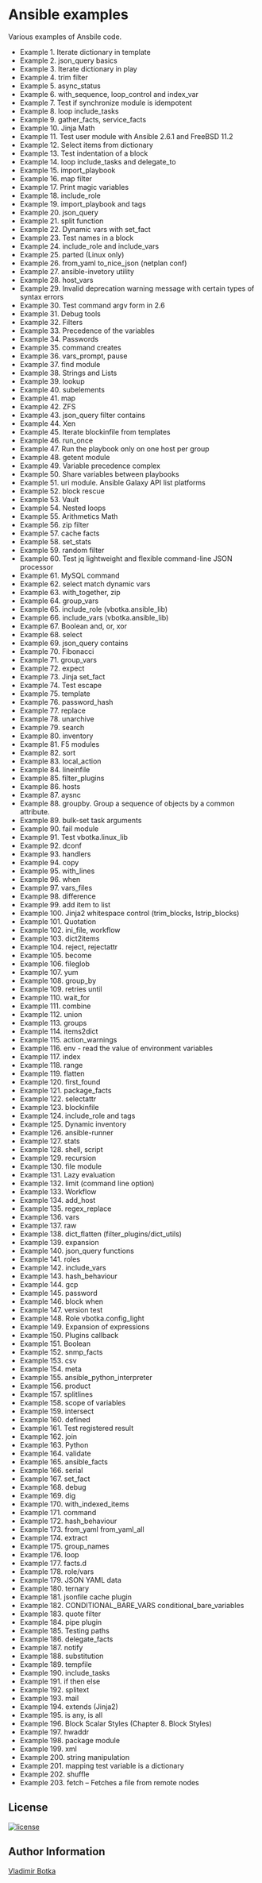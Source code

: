 # Ansible examples

Various examples of Ansbile code.

- Example  1. Iterate dictionary in template
- Example  2. json_query basics
- Example  3. Iterate dictionary in play
- Example  4. trim filter
- Example  5. async_status
- Example  6. with_sequence, loop_control and index_var
- Example  7. Test if synchronize module is idempotent
- Example  8. loop include_tasks
- Example  9. gather_facts, service_facts
- Example 10. Jinja Math
- Example 11. Test user module with Ansible 2.6.1 and FreeBSD 11.2
- Example 12. Select items from dictionary
- Example 13. Test indentation of a block
- Example 14. loop include_tasks and delegate_to
- Example 15. import_playbook
- Example 16. map filter
- Example 17. Print magic variables
- Example 18. include_role
- Example 19. import_playbook and tags
- Example 20. json_query
- Example 21. split function
- Example 22. Dynamic vars with set_fact
- Example 23. Test names in a block
- Example 24. include_role and include_vars
- Example 25. parted (Linux only)
- Example 26. from_yaml to_nice_json (netplan conf)
- Example 27. ansible-invetory utility
- Example 28. host_vars
- Example 29. Invalid deprecation warning message with certain types of syntax errors
- Example 30. Test command argv form in 2.6
- Example 31. Debug tools
- Example 32. Filters
- Example 33. Precedence of the variables
- Example 34. Passwords
- Example 35. command creates
- Example 36. vars_prompt, pause
- Example 37. find module
- Example 38. Strings and Lists
- Example 39. lookup
- Example 40. subelements
- Example 41. map
- Example 42. ZFS
- Example 43. json_query filter contains
- Example 44. Xen
- Example 45. Iterate blockinfile from templates
- Example 46. run_once
- Example 47. Run the playbook only on one host per group
- Example 48. getent module
- Example 49. Variable precedence complex
- Example 50. Share variables between playbooks
- Example 51. uri module. Ansible Galaxy API list platforms
- Example 52. block rescue
- Example 53. Vault
- Example 54. Nested loops
- Example 55. Arithmetics Math
- Example 56. zip filter
- Example 57. cache facts
- Example 58. set_stats
- Example 59. random filter
- Example 60. Test jq lightweight and flexible command-line JSON processor
- Example 61. MySQL command
- Example 62. select match dynamic vars
- Example 63. with_together, zip
- Example 64. group_vars
- Example 65. include_role (vbotka.ansible_lib)
- Example 66. include_vars (vbotka.ansible_lib)
- Example 67. Boolean and, or, xor
- Example 68. select
- Example 69. json_query contains
- Example 70. Fibonacci
- Example 71. group_vars
- Example 72. expect
- Example 73. Jinja set_fact
- Example 74. Test escape
- Example 75. template
- Example 76. password_hash
- Example 77. replace
- Example 78. unarchive
- Example 79. search
- Example 80. inventory
- Example 81. F5 modules
- Example 82. sort
- Example 83. local_action
- Example 84. lineinfile
- Example 85. filter_plugins
- Example 86. hosts
- Example 87. aysnc
- Example 88. groupby. Group a sequence of objects by a common attribute.
- Example 89. bulk-set task arguments
- Example 90. fail module
- Example 91. Test vbotka.linux_lib
- Example 92. dconf
- Example 93. handlers
- Example 94. copy
- Example 95. with_lines
- Example 96. when
- Example 97. vars_files
- Example 98. difference
- Example 99. add item to list
- Example 100. Jinja2 whitespace control (trim_blocks, lstrip_blocks)
- Example 101. Quotation
- Example 102. ini_file, workflow
- Example 103. dict2items
- Example 104. reject, rejectattr
- Example 105. become
- Example 106. fileglob
- Example 107. yum
- Example 108. group_by
- Example 109. retries until
- Example 110. wait_for
- Example 111. combine
- Example 112. union
- Example 113. groups
- Example 114. items2dict
- Example 115. action_warnings
- Example 116. env - read the value of environment variables
- Example 117. index
- Example 118. range
- Example 119. flatten
- Example 120. first_found
- Example 121. package_facts
- Example 122. selectattr
- Example 123. blockinfile
- Example 124. include_role and tags
- Example 125. Dynamic inventory
- Example 126. ansible-runner
- Example 127. stats
- Example 128. shell, script
- Example 129. recursion
- Example 130. file module
- Example 131. Lazy evaluation
- Example 132. limit (command line option)
- Example 133. Workflow
- Example 134. add_host
- Example 135. regex_replace
- Example 136. vars
- Example 137. raw
- Example 138. dict_flatten (filter_plugins/dict_utils)
- Example 139. expansion
- Example 140. json_query functions
- Example 141. roles
- Example 142. include_vars
- Example 143. hash_behaviour
- Example 144. gcp
- Example 145. password
- Example 146. block when
- Example 147. version test
- Example 148. Role vbotka.config_light
- Example 149. Expansion of expressions
- Example 150. Plugins callback
- Example 151. Boolean
- Example 152. snmp_facts
- Example 153. csv
- Example 154. meta
- Example 155. ansible_python_interpreter
- Example 156. product
- Example 157. splitlines
- Example 158. scope of variables
- Example 159. intersect
- Example 160. defined
- Example 161. Test registered result
- Example 162. join
- Example 163. Python
- Example 164. validate
- Example 165. ansible_facts
- Example 166. serial
- Example 167. set_fact
- Example 168. debug
- Example 169. dig
- Example 170. with_indexed_items
- Example 171. command
- Example 172. hash_behaviour
- Example 173. from_yaml from_yaml_all
- Example 174. extract
- Example 175. group_names
- Example 176. loop
- Example 177. facts.d
- Example 178. role/vars
- Example 179. JSON YAML data
- Example 180. ternary
- Example 181. jsonfile cache plugin
- Example 182. CONDITIONAL_BARE_VARS conditional_bare_variables
- Example 183. quote filter
- Example 184. pipe plugin
- Example 185. Testing paths
- Example 186. delegate_facts
- Example 187. notify
- Example 188. substitution
- Example 189. tempfile
- Example 190. include_tasks
- Example 191. if then else
- Example 192. splitext
- Example 193. mail
- Example 194. extends (Jinja2)
- Example 195. is any, is all
- Example 196. Block Scalar Styles (Chapter 8. Block Styles)
- Example 197. hwaddr
- Example 198. package module
- Example 199. xml
- Example 200. string manipulation
- Example 201. mapping test variable is a dictionary
- Example 202. shuffle
- Example 203. fetch – Fetches a file from remote nodes


## License

[![license](https://img.shields.io/badge/license-BSD-red.svg)](https://www.freebsd.org/doc/en/articles/bsdl-gpl/article.html)


## Author Information

[Vladimir Botka](https://botka.link)
